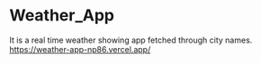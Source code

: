 # Weather_App
It is a real time weather showing app fetched through city names.
https://weather-app-np86.vercel.app/ 
